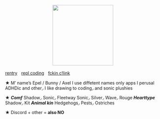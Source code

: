 <p align="center">
<img src="https://media.discordapp.net/attachments/1196764336656502797/1232949457168105543/Untitled84_20240425140045.png?ex=662b5129&is=6629ffa9&hm=527b14c0749a2400700fade083fd5d2f3bd38e284faba573d9482384ec4adf8a&"<width="197" height="197">
</p>

[rentry](https://rentry.co/rbyi1234)ㅤ[repl coding](https://replit.com/@sebastiansis/junkiiistinkk)ㅤ[fckin c!link](https://fkin.carrd.co/#two)

★ M’ name’s Epel / Bunny / Axel I use diffetent names only apps I perusal ADHDic and other◞ I like drawing to coding◞ and sonic plushies

★ _**Comf**_ Shadow◞ Sonic◞ Fleetway Sonic◞ Silver◞ Wave◞ Rouge _**Hearttype**_ Shadow◞ Kit _**Animal kin**_ Hedgehogs◞ Pests◞ Ostriches

★ Discord + other = **also NO**
